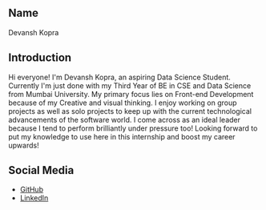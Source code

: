 ## Name
Devansh Kopra

## Introduction
Hi everyone! I'm Devansh Kopra, an aspiring Data Science Student.
Currently I'm just done with my Third Year of BE in CSE and Data Science from Mumbai University.
My primary focus lies on Front-end Development because of my Creative and visual thinking. I enjoy working on group projects as well as solo projects to keep up with the current technological advancements of the software world.
I come across as an ideal leader because I tend to perform brilliantly under pressure too!
Looking forward to put my knowledge to use here in this internship and boost my career upwards!

## Social Media
- [GitHub](https://github.com/Devanshk11)
- [LinkedIn](https://linkedin.com/in/devanshhk)